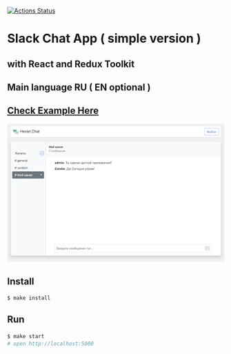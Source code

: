 [![Actions Status](https://github.com/Foppp/frontend-project-lvl4/workflows/hexlet-check/badge.svg)](https://github.com/Foppp/frontend-project-lvl4/actions)

# Slack Chat App ( simple version ) 
## with React and Redux Toolkit 
## Main language RU ( EN optional )


## [Check Example Here](https://slack-chat-hexlet.herokuapp.com/)

![image info](./src/images/chatPic.png)
## Install

```sh
$ make install
```

## Run

```sh
$ make start
# open http://localhost:5000
```
